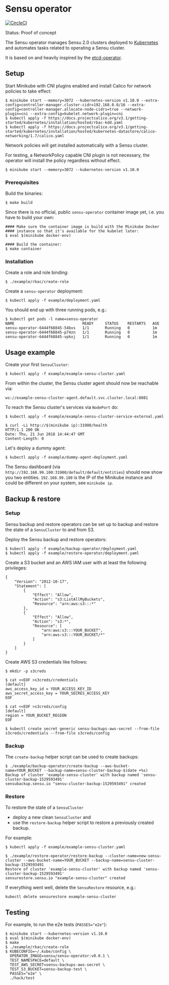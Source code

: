 # Sensu operator

[![CircleCI](https://circleci.com/gh/sensu/sensu-operator.svg?style=svg)](https://circleci.com/gh/sensu/sensu-operator)

Status: Proof of concept

The Sensu operator manages Sensu 2.0 clusters deployed to [Kubernetes][k8s-home] and automates tasks related to operating a Sensu cluster.

It is based on and heavily inspired by the [etcd-operator](https://github.com/coreos/etcd-operator).

## Setup

Start Minikube with CNI plugins enabled and install Calico for network policies to take effect:

```
$ minikube start --memory=3072 --kubernetes-version v1.10.0 --extra-config=controller-manager.cluster-cidr=192.168.0.0/16 --extra-config=controller-manager.allocate-node-cidrs=true --network-plugin=cni --extra-config=kubelet.network-plugin=cni
$ kubectl apply -f https://docs.projectcalico.org/v3.1/getting-started/kubernetes/installation/hosted/rbac-kdd.yaml
$ kubectl apply -f https://docs.projectcalico.org/v3.1/getting-started/kubernetes/installation/hosted/kubernetes-datastore/calico-networking/1.7/calico.yaml
```
Network policies will get installed automatically with a Sensu cluster.

For testing, a NetworkPolicy capable CNI plugin is not necessary, the operator will install the policy regardless without effect.

```
$ minikube start --memory=3072 --kubernetes-version v1.10.0
```

### Prerequisites

Build the binaries:

```
$ make build
```

Since there is no official, public `sensu-operator` container image
yet, i.e. you have to build your own:

```
#### Make sure the container image is build with the Minikube Docker
#### instance so that it's available for the kubelet later:
$ eval $(minikube docker-env)

#### Build the container:
$ make container
```

### Installation

Create a role and role binding:

```
$ ./example/rbac/create-role
```

Create a `sensu-operator` deployment:

```
$ kubectl apply -f example/deployment.yaml
```

You should end up with three running pods, e.g.:

```
$ kubectl get pods -l name=sensu-operator
NAME                              READY     STATUS    RESTARTS   AGE
sensu-operator-6444f68845-54bvs   1/1       Running   0          1m
sensu-operator-6444f68845-p74zn   1/1       Running   0          1m
sensu-operator-6444f68845-vpkxj   1/1       Running   0          1m
```

## Usage example

Create your first `SensuCluster`:

```
$ kubectl apply -f example/example-sensu-cluster.yaml
```

From within the cluster, the Sensu cluster agent should now be reachable
via:

```
ws://example-sensu-cluster-agent.default.svc.cluster.local:8081
```

To reach the Sensu cluster's services via `NodePort` do:

```
$ kubectl apply -f example/example-sensu-cluster-service-external.yaml

$ curl -Li http://$(minikube ip):31980/health
HTTP/1.1 200 OK
Date: Thu, 21 Jun 2018 14:44:47 GMT
Content-Length: 0
```

Let's deploy a dummy agent:

```
$ kubectl apply -f example/dummy-agent-deployment.yaml
```

The Sensu dashboard (via `http://192.168.99.100:31900/default/default/entities`)
should now show you two entities. `192.168.99.100` is the IP of the
Minikube instance and could be different on your system, see
`minikube ip`.

## Backup & restore

### Setup

Sensu backup and restore operators can be set up to backup and
restore the state of a `SensuCluster` to and from S3.

Deploy the Sensu backup and restore operators:

```
$ kubectl apply -f example/backup-operator/deployment.yaml
$ kubectl apply -f example/restore-operator/deployment.yaml
```

Create a S3 bucket and an AWS IAM user with at least the following privileges:

```
{
    "Version": "2012-10-17",
    "Statement": [
        {
            "Effect": "Allow",
            "Action": "s3:ListAllMyBuckets",
            "Resource": "arn:aws:s3:::*"
        },
        {
            "Effect": "Allow",
            "Action": "s3:*",
            "Resource": [
                "arn:aws:s3:::YOUR_BUCKET",
                "arn:aws:s3:::YOUR_BUCKET/*"
            ]
        }
    ]
}
```

Create AWS S3 credentials like follows:

```
$ mkdir -p s3creds

$ cat <<EOF >s3creds/credentials
[default]
aws_access_key_id = YOUR_ACCESS_KEY_ID
aws_secret_access_key = YOUR_SECRES_ACCESS_KEY
EOF

$ cat <<EOF >s3creds/config
[default]
region = YOUR_BUCKET_REGION
EOF

$ kubectl create secret generic sensu-backups-aws-secret --from-file s3creds/credentials --from-file s3creds/config
```

### Backup

The `create-backup` helper script can be used to create backups:

```
$ ./example/backup-operator/create-backup --aws-bucket-name=YOUR_BUCKET --backup-name=sensu-cluster-backup-$(date +%s)
Backup of cluster 'example-sensu-cluster' with backup named 'sensu-cluster-backup-1529593491'
sensubackup.sensu.io "sensu-cluster-backup-1529593491" created
```

### Restore

To restore the state of a `SensuCluster`

* deploy a new clean `SensuCluster` and
* use the `restore-backup` helper script to restore a previously
  created backup.

For example:

```
$ kubectl apply -f example/example-sensu-cluster.yaml

$ ./example/restore-operator/restore-backup --cluster-name=new-sensu-cluster --aws-bucket-name=YOUR_BUCKET --backup-name=sensu-cluster-backup-1529593491
Restore of cluster 'example-sensu-cluster' with backup named 'sensu-cluster-backup-1529593491'
sensurestore.sensu.io "example-sensu-cluster" created
```

If everything went well, delete the `SensuRestore` resource, e.g.:

```
kubectl delete sensurestore example-sensu-cluster
```

## Testing

For example, to run the e2e tests (`PASSES="e2e"`):

```
$ minikube start --kubernetes-version v1.10.0
$ eval $(minikube docker-env)
$ make
$ ./example/rbac/create-role
$ KUBECONFIG=~/.kube/config \
  OPERATOR_IMAGE=sensu/sensu-operator:v0.0.1 \
  TEST_NAMESPACE=default \
  TEST_AWS_SECRET=sensu-backups-aws-secret \
  TEST_S3_BUCKET=sensu-backup-test \
  PASSES="e2e" \
  ./hack/test
```

[k8s-home]: http://kubernetes.io
